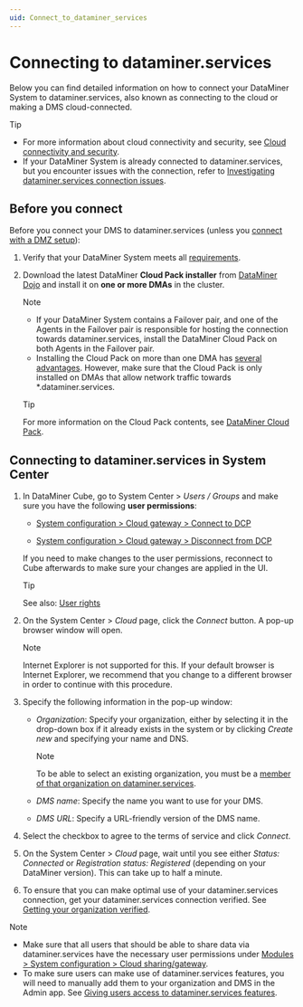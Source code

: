 ```yaml
---
uid: Connect_to_dataminer_services
---
```


# Connecting to dataminer.services

Below you can find detailed information on how to connect your DataMiner System to dataminer.services, also known as connecting to the cloud or making a DMS cloud-connected.

> [!TIP]
>
> - For more information about cloud connectivity and security, see [Cloud connectivity and security](xref:Cloud_connectivity_and_security#connecting-to-dataminerservices).
> - If your DataMiner System is already connected to dataminer.services, but you encounter issues with the connection, refer to [Investigating dataminer.services connection issues](xref:Cloud_Connection_Issues).

## Before you connect

Before you connect your DMS to dataminer.services (unless you [connect with a DMZ setup](xref:Connect_to_cloud_with_DMZ)):

1. Verify that your DataMiner System meets all [requirements](xref:Connect_to_cloud_requirements).

1. Download the latest DataMiner **Cloud Pack installer** from [DataMiner Dojo](https://community.dataminer.services/dataminer-cloud-pack/) and install it on **one or more DMAs** in the cluster.

   > [!NOTE]
   >
   > - If your DataMiner System contains a Failover pair, and one of the Agents in the Failover pair is responsible for hosting the connection towards dataminer.services, install the DataMiner Cloud Pack on both Agents in the Failover pair.
   > - Installing the Cloud Pack on more than one DMA has [several advantages](xref:FAQ_DCP#do-all-agents-in-a-dms-have-to-be-connected-to-dataminerservices). However, make sure that the Cloud Pack is only installed on DMAs that allow network traffic towards *.dataminer.services.

   > [!TIP]
   > For more information on the Cloud Pack contents, see [DataMiner Cloud Pack](xref:CloudPackages).

## Connecting to dataminer.services in System Center

1. In DataMiner Cube, go to System Center \> *Users / Groups* and make sure you have the following **user permissions**:

   - [System configuration > Cloud gateway > Connect to DCP](xref:DataMiner_user_permissions#modules--system-configuration--cloud-sharinggateway--connect-to-clouddcp)

   - [System configuration > Cloud gateway > Disconnect from DCP](xref:DataMiner_user_permissions#modules--system-configuration--cloud-sharinggateway--disconnect-from-clouddcp)

   If you need to make changes to the user permissions, reconnect to Cube afterwards to make sure your changes are applied in the UI.
   
   > [!TIP]
   > See also: [User rights](xref:User_rights)

1. On the System Center \> *Cloud* page, click the *Connect* button. A pop-up browser window will open.

   > [!NOTE]
   > Internet Explorer is not supported for this. If your default browser is Internet Explorer, we recommend that you change to a different browser in order to continue with this procedure.

1. Specify the following information in the pop-up window:

   - *Organization*: Specify your organization, either by selecting it in the drop-down box if it already exists in the system or by clicking *Create new* and specifying your name and DNS.

     > [!NOTE]
     > To be able to select an existing organization, you must be a [member of that organization on dataminer.services](xref:Giving_users_access_to_cloud_features).

   - *DMS name*: Specify the name you want to use for your DMS.

   - *DMS URL*: Specify a URL-friendly version of the DMS name.

1. Select the checkbox to agree to the terms of service and click *Connect*.

1. On the System Center > *Cloud* page, wait until you see either *Status: Connected* or *Registration status: Registered* (depending on your DataMiner version<!-- RN 38715 -->). This can take up to half a minute.

1. To ensure that you can make optimal use of your dataminer.services connection, get your dataminer.services connection verified. See [Getting your organization verified](xref:CloudConnectionVerification).

> [!NOTE]
>
> - Make sure that all users that should be able to share data via dataminer.services have the necessary user permissions under [Modules > System configuration > Cloud sharing/gateway](xref:DataMiner_user_permissions#modules--system-configuration--cloud-sharinggateway).
> - To make sure users can make use of dataminer.services features, you will need to manually add them to your organization and DMS in the Admin app. See [Giving users access to dataminer.services features](xref:Giving_users_access_to_cloud_features).
